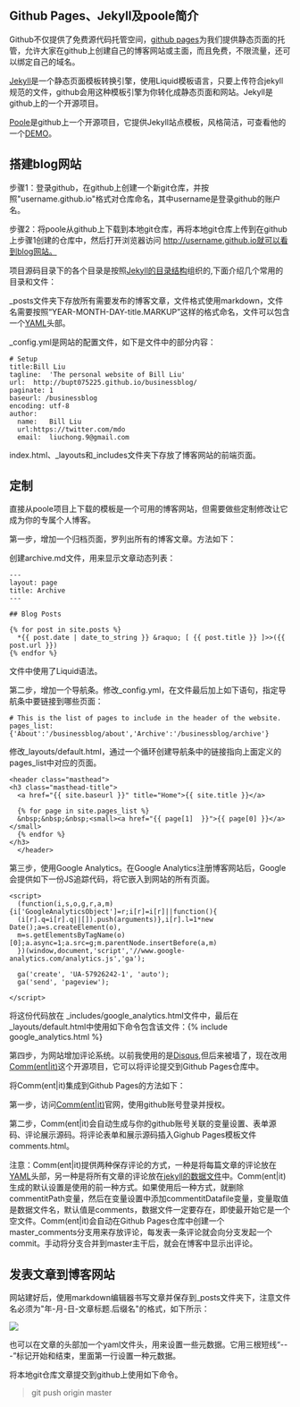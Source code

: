 ﻿## Github Pages、Jekyll及poole简介

Github不仅提供了免费源代码托管空间，[github pages](https://pages.github.com/)为我们提供静态页面的托管，允许大家在github上创建自己的博客网站或主面，而且免费，不限流量，还可以绑定自己的域名。

[Jekyll](https://jekyllrb.com/)是一个静态页面模板转换引擎，使用Liquid模板语言，只要上传符合jekyll规范的文件，github会用这种模板引擎为你转化成静态页面和网站。Jekyll是github上的一个开源项目。

[Poole](https://github.com/poole/poole)是github上一个开源项目，它提供Jekyll站点模板，风格简洁，可查看他的一个[DEMO](http://demo.getpoole.com)。

## 搭建blog网站

步骤1：登录github，在github上创建一个新git仓库，并按照"username.github.io"格式对仓库命名，其中username是登录github的账户名。

步骤2：将poole从github上下载到本地git仓库，再将本地git仓库上传到在github上步骤1创建的仓库中，然后打开浏览器访问 http://username.github.io就可以看到blog网站。

项目源码目录下的各个目录是按照[Jekyll的目录结构](https://jekyllrb.com/docs/structure/)组织的,下面介绍几个常用的目录和文件：

_posts文件夹下存放所有需要发布的博客文章，文件格式使用markdown，文件名需要按照“YEAR-MONTH-DAY-title.MARKUP”这样的格式命名，文件可以包含一个[YAML](http://yaml.org/)头部。

_config.yml是网站的配置文件，如下是文件中的部分内容：

    # Setup
    title:Bill Liu
    tagline:  'The personal website of Bill Liu'
    url:  http://bupt075225.github.io/businessblog/
    paginate: 1
    baseurl: /businessblog
    encoding: utf-8
    author:
      name:   Bill Liu
      url:https://twitter.com/mdo
      email:  liuchong.9@gmail.com

index.html、_layouts和_includes文件夹下存放了博客网站的前端页面。

## 定制

直接从poole项目上下载的模板是一个可用的博客网站，但需要做些定制修改让它成为你的专属个人博客。

第一步，增加一个归档页面，罗列出所有的博客文章。方法如下：

创建archive.md文件，用来显示文章动态列表：

    ---
    layout: page
    title: Archive
    ---
    
    ## Blog Posts
    
    {% for post in site.posts %}
      *{{ post.date | date_to_string }} &raquo; [ {{ post.title }} ]>>({{ post.url }})
    {% endfor %}

文件中使用了Liquid语法。

第二步，增加一个导航条。修改_config.yml，在文件最后加上如下语句，指定导航条中要链接到哪些页面：

    # This is the list of pages to include in the header of the website.
    pages_list:{'About':'/businessblog/about','Archive':'/businessblog/archive'}

修改_layouts/default.html，通过一个循环创建导航条中的链接指向上面定义的pages_list中对应的页面。

    <header class="masthead">
    <h3 class="masthead-title">
      <a href="{{ site.baseurl }}" title="Home">{{ site.title }}</a>
      
      {% for page in site.pages_list %}
      &nbsp;&nbsp;&nbsp;<small><a href="{{ page[1]  }}">{{ page[0] }}</a></small>
      {% endfor %}
    </h3>
      </header>

第三步，使用Google Analytics。在Google Analytics注册博客网站后，Google会提供如下一份JS追踪代码，将它嵌入到网站的所有页面。

    <script>
      (function(i,s,o,g,r,a,m){i['GoogleAnalyticsObject']=r;i[r]=i[r]||function(){
      (i[r].q=i[r].q||[]).push(arguments)},i[r].l=1*new Date();a=s.createElement(o),
      m=s.getElementsByTagName(o)[0];a.async=1;a.src=g;m.parentNode.insertBefore(a,m)
      })(window,document,'script','//www.google-analytics.com/analytics.js','ga');
    
      ga('create', 'UA-57926242-1', 'auto');
      ga('send', 'pageview');
    
    </script>

将这份代码放在 _includes/google_analytics.html文件中，最后在_layouts/default.html中使用如下命令包含该文件：{% include google_analytics.html %}

第四步，为网站增加评论系统。以前我使用的是[Disqus](https://disqus.com/),但后来被墙了，现在改用[Comm(ent|it)](https://commentit.io/)这个开源项目，它可以将评论提交到Github Pages仓库中。

将Comm(ent|it)集成到Github Pages的方法如下：

第一步，访问[Comm(ent|it)](https://commentit.io/)官网，使用github账号登录并授权。

第二步，Comm(ent|it)会自动生成与你的github账号关联的变量设置、表单源码、评论展示源码。将评论表单和展示源码插入Gighub Pages模板文件comments.html。

注意：Comm(ent|it)提供两种保存评论的方式，一种是将每篇文章的评论放在[YAML](http://yaml.org/)头部，另一种是将所有文章的评论放在[jekyll的数据文件](http://jekyllrb.com/docs/datafiles/)中。Comm(ent|it)生成的默认设置是使用的前一种方式。如果使用后一种方式，就删除commentitPath变量，然后在变量设置中添加commentitDatafile变量，变量取值是数据文件名，默认值是comments，数据文件一定要存在，即使最开始它是一个空文件。Comm(ent|it)会自动在Github Pages仓库中创建一个master_comments分支用来存放评论，每发表一条评论就会向分支发起一个commit。手动将分支合并到master主干后，就会在博客中显示出评论。

## 发表文章到博客网站

网站建好后，使用markdown编辑器书写文章并保存到_posts文件夹下，注意文件名必须为"年-月-日-文章标题.后缀名"的格式，如下所示：

![](http://i.imgur.com/hR96StY.png)

也可以在文章的头部加一个yaml文件头，用来设置一些元数据。它用三根短线“---”标记开始和结束，里面第一行设置一种元数据。

将本地git仓库文章提交到github上使用如下命令。

> git push origin master
